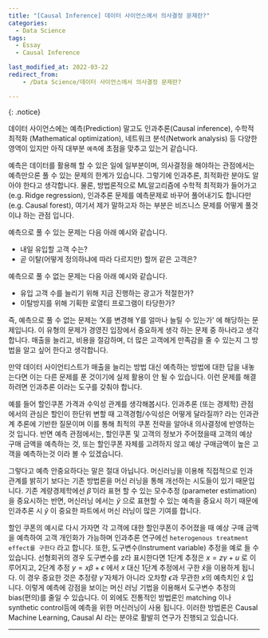 ```yaml
---
title: "[Causal Inference] 데이터 사이언스에서 의사결정 문제란?"
categories: 
  - Data Science
tags:
  - Essay
  - Causal Inference

last_modified_at: 2022-03-22
redirect_from:
    - /Data Science/데이터 사이언스에서 의사결정 문제란?

---
```



{: .notice}

데이터 사이언스에는 예측(Prediction) 말고도 인과추론(Causal inference), 수학적 최적화 (Mathematical optimization), 네트워크 분석(Network analysis) 등 다양한 영역이 있지만 아직 대부분 `예측`에 초점을 맞추고 있는거 같습니다.

예측은 데이터를 활용해 할 수 있은 일에 일부분이며, 의사결정을 해야하는 관점에서는 예측만으론 풀 수 있는 문제의 한계가 있습니다. 그렇기에 인과추론, 최적화란 분야도 알아야 한다고 생각합니다. 물론, 방법론적으로 ML알고리즘에 수학적 최적화가 들어가고(e.g. Ridge regression), 인과추론 문제를 예측문제로 바꾸어 풀어내기도 합니다만(e.g. Causal forest), 여기서 제가 말하고자 하는 부분은 비즈니스 문제를 어떻게 풀것이냐 하는 관점 입니다.

예측으로 풀 수 있는 문제는 다음 아래 예시와 같습니다.
- 내일 유입할 고객 수는?
- 곧 이탈(어떻게 정의하냐에 따라 다르지만) 할꺼 같은 고객은?

예측으로 풀 수 없는 문제는 다음 아래 예시와 같습니다.
- 유입 고객 수를 늘리기 위해 지금 진행하는 광고가 적절한가?
- 이탈방지를 위해 기획한 로열티 프로그램이 타당한가?


즉, 예측으로 풀 수 없는 문제는 ‘X를 변경해 Y를 얼마나 늘릴 수 있는가’ 에 해당하는 문제입니다. 
이 유형의 문제가 경영진 입장에서 중요하게 생각 하는 문제 중 하나라고 생각합니다. 매출을 늘리고, 비용을 절감하며, 더 많은 고객에게 만족감을 줄 수 있는지 그 방법을 알고 싶어 한다고 생각합니다.

만약 데이터 사이언티스트가 매출을 늘리는 방법 대신 예측하는 방법에 대한 답을 내놓는다면 이는 다른 문제를 푼 것이기에 실제 활용이 안 될 수 있습니다. 이런 문제를 해결하려면 인과추론 이라는 도구를 갖춰야 합니다.

예를 들어 할인쿠폰 가격과 수익성 관계를 생각해봅시다. 인과추론 (또는 경제학) 관점에서의 관심은 할인이 한단위 변할 때 고객경험/수익성은 어떻게 달라질까? 라는 인과관계 추론에 기반한 질문이며 이를 통해 최적의 쿠폰 전략을 알아내 의사결정에 반영하는 것 입니다. 반면 예측 관점에서는, 할인쿠폰 및 고객의 정보가 주어졌을때 고객의 예상 구매 금액을 예측하는 것, 또는 할인쿠폰 자체를 고려하지 않고 예상 구매금액이 높은 고객을 예측하는것 이라 볼 수 있겠습니다. 

그렇다고 예측 안중요하다는 말은 절대 아닙니다. 머신러닝을 이용해 직접적으로 인과 관계를 밝히기 보다는 기존 방법론을 머신 러닝을 통해 개선하는 시도들이 있기 때문입니다. 기존 계량경제학에선 $\hat\beta$  이라 표현 할 수 있는 모수추정 (parameter estimation)을 중요시하는 반면, 머신러닝 에서는 $\hat y$ 으로 표현할 수 있는 예측을 중요시 하기 때문에 인과추론 시  $\hat y$ 이 중요한 파트에서 머신 러닝이 많은 기여를 합니다.

할인 쿠폰의 예시로 다시 가자면 각 고객에 대한 할인쿠폰이 주어졌을 때 예상 구매 금액을 예측하여 고객 개인화가 가능하며 인과추론 연구에선  `heterogenous treatment effect를 구한다` 라고 합니다. 또한, 도구변수(Instrument variable) 추정을 예로 들 수 있습니다. 선형회귀의 경우 도구변수를 z라 표시한다면 1단계 추정은 $x = z \gamma + u$  로 이루어지고, 2단계 추정 $y = x \beta + \epsilon$  에서 $x$ 대신 1단계 추정에서 구한 $\hat x$을 이용하게 됩니다. 이 경우 중요한 것은 추정량 $\hat \gamma$  자체가 아니라 오차항 $\epsilon$과 무관한 $x$의 예측치인 $\hat x$ 입니다. 이렇게 예측에 강점을 보이는 머신 러닝 기법을 이용해서 도구변수 추정의 bias(편의)를 줄일 수 있습니다. 이 외에도 전통적인 방법론인 matching 이나 synthetic control등에 예측을 위한 머신러닝이 사용 됩니다. 이러한 방법론은 Causal Machine Learning, Causal AI 라는 분야로 활발히 연구가 진행되고 있습니다.

---

